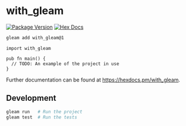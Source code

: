 # with_gleam

[![Package Version](https://img.shields.io/hexpm/v/with_gleam)](https://hex.pm/packages/with_gleam)
[![Hex Docs](https://img.shields.io/badge/hex-docs-ffaff3)](https://hexdocs.pm/with_gleam/)

```sh
gleam add with_gleam@1
```
```gleam
import with_gleam

pub fn main() {
  // TODO: An example of the project in use
}
```

Further documentation can be found at <https://hexdocs.pm/with_gleam>.

## Development

```sh
gleam run   # Run the project
gleam test  # Run the tests
```
